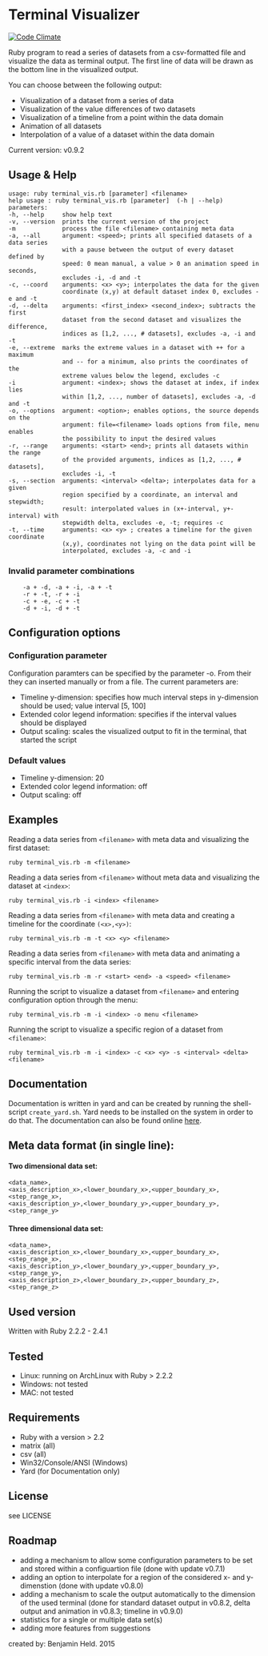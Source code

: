 # Terminal Visualizer
[![Code Climate](https://codeclimate.com/github/SettRaziel/ruby_visualization/badges/gpa.svg)](https://codeclimate.com/github/SettRaziel/ruby_visualization)

Ruby program to read a series of datasets from a csv-formatted file and
visualize the data as terminal output. The first line of data will be drawn
as the bottom line in the visualized output.

You can choose between the following output:

* Visualization of a dataset from a series of data
* Visualization of the value differences of two datasets
* Visualization of a timeline from a point within the data domain
* Animation of all datasets
* Interpolation of a value of a dataset within the data domain

Current version: v0.9.2

## Usage & Help
```
usage: ruby terminal_vis.rb [parameter] <filename>
help usage : ruby terminal_vis.rb [parameter]  (-h | --help)
parameters:
-h, --help     show help text
-v, --version  prints the current version of the project
-m             process the file <filename> containing meta data
-a, --all      argument: <speed>; prints all specified datasets of a data series
               with a pause between the output of every dataset defined by
               speed: 0 mean manual, a value > 0 an animation speed in seconds,
               excludes -i, -d and -t
-c, --coord    arguments: <x> <y>; interpolates the data for the given
               coordinate (x,y) at default dataset index 0, excludes -e and -t
-d, --delta    arguments: <first_index> <second_index>; subtracts the first
               dataset from the second dataset and visualizes the difference,
               indices as [1,2, ..., # datasets], excludes -a, -i and -t
-e, --extreme  marks the extreme values in a dataset with ++ for a maximum
               and -- for a minimum, also prints the coordinates of the
               extreme values below the legend, excludes -c
-i             argument: <index>; shows the dataset at index, if index lies
               within [1,2, ..., number of datasets], excludes -a, -d and -t
-o, --options  argument: <option>; enables options, the source depends on the
               argument: file=<filename> loads options from file, menu enables
               the possibility to input the desired values
-r, --range    arguments: <start> <end>; prints all datasets within the range
               of the provided arguments, indices as [1,2, ..., # datasets],
               excludes -i, -t
-s, --section  arguments: <interval> <delta>; interpolates data for a given
               region specified by a coordinate, an interval and stepwidth;
               result: interpolated values in (x+-interval, y+-interval) with
               stepwidth delta, excludes -e, -t; requires -c
-t, --time     arguments: <x> <y> ; creates a timeline for the given coordinate
               (x,y), coordinates not lying on the data point will be
               interpolated, excludes -a, -c and -i
```

### Invalid parameter combinations
```
    -a + -d, -a + -i, -a + -t
    -r + -t, -r + -i
    -c + -e, -c + -t
    -d + -i, -d + -t
```

## Configuration options

### Configuration parameter
Configuration paramters can be specified by the parameter -o. From their they
can inserted manually or from a file. The current parameters are:

* Timeline y-dimension: specifies how much interval steps in y-dimension should
be used; value interval [5, 100]
* Extended color legend information: specifies if the interval values should
be displayed
* Output scaling: scales the visualized output to fit in the terminal, that
started the script

### Default values
* Timeline y-dimension: 20
* Extended color legend information: off
* Output scaling: off

## Examples
Reading a data series from `<filename>` with meta data and visualizing the first
dataset:
```
ruby terminal_vis.rb -m <filename>
```

Reading a data series from `<filename>` without meta data and visualizing the
dataset at `<index>`:
```
ruby terminal_vis.rb -i <index> <filename>
```

Reading a data series from `<filename>` with meta data and creating a timeline
for the coordinate `(<x>,<y>)`:
```
ruby terminal_vis.rb -m -t <x> <y> <filename>
```

Reading a data series from `<filename>` with meta data and animating a specific
interval from the data series:
```
ruby terminal_vis.rb -m -r <start> <end> -a <speed> <filename>
```

Running the script to visualize a dataset from `<filename>` and entering
configuration option through the menu:
```
ruby terminal_vis.rb -m -i <index> -o menu <filename>
```

Running the script to visualize a specific region of a dataset from
`<filename>`:
```
ruby terminal_vis.rb -m -i <index> -c <x> <y> -s <interval> <delta> <filename>
```

## Documentation
Documentation is written in yard and can be created by running the shell-script
`create_yard.sh`. Yard needs to be installed on the system in order to do that.
The documentation can also be found online [here](https://bheld.eu/doc/terminal_doc/index.html).

## Meta data format (in single line):
#### Two dimensional data set:
```
<data_name>,
<axis_description_x>,<lower_boundary_x>,<upper_boundary_x>,<step_range_x>,
<axis_description_y>,<lower_boundary_y>,<upper_boundary_y>,<step_range_y>
```

#### Three dimensional data set:
```
<data_name>,
<axis_description_x>,<lower_boundary_x>,<upper_boundary_x>,<step_range_x>,
<axis_description_y>,<lower_boundary_y>,<upper_boundary_y>,<step_range_y>,
<axis_description_z>,<lower_boundary_z>,<upper_boundary_z>,<step_range_z>
```

## Used version
Written with Ruby 2.2.2 - 2.4.1

## Tested
* Linux: running on ArchLinux with Ruby > 2.2.2
* Windows: not tested
* MAC: not tested

## Requirements
* Ruby with a version > 2.2
* matrix (all)
* csv (all)
* Win32/Console/ANSI (Windows)
* Yard (for Documentation only)

## License
see LICENSE

## Roadmap
* adding a mechanism to allow some configuration parameters to be set and
  stored within a configuartion file (done with update v0.7.1)
* adding an option to interpolate for a region of the considered x- and
  y-dimenstion (done with update v0.8.0)
* adding a mechanism to scale the output automatically to the dimension of
  the used terminal (done for standard dataset output in v0.8.2, delta output
  and animation in v0.8.3; timeline in v0.9.0)
* statistics for a single or multiple data set(s)
* adding more features from suggestions

created by: Benjamin Held. 2015

